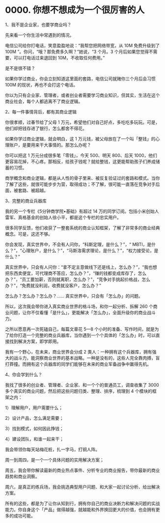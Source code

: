 # 0000. 你想不想成为一个很厉害的人

1、我不是企业家，也要学商业吗？

先来看一个你生活中常遇到的情况。

电信公司给你打电话，笑意盈盈地说：“我帮您把网络带宽，从 10M 免费升级到了 100M ”。你问，“哦？那免费多久啊？”她说，“3 个月。3 个月后如果您觉得不需要，可以打电话过来退回到 10M，不收取任何费用。”

是不是很不错？

如果你学过商业，你会立刻知道这里面的套路，电信公司就赌你三个月后会习惯 100M 的现状，再也不会打这个电话。

你以为只有企业家、管理者，或者创业者需要学习商业知识，但其实，生活在这个商业社会，每个人都逃离不了商业逻辑。

2、每一件事情背后，都有其商业逻辑

你很孝顺，过春节给了父母 1 万元，希望他们对自己好点，多吃吃多玩玩。可是，他们却把钱存进了银行，怎么都舍不得花。

如果你学过商业逻辑，就会明白，这 1 万元钱，被父母放在了一个叫「整钱」的心理账户，是要用来干大事情的。那怎么办呢？

你可以把这 1 万元分成很多笔「零钱」，今天 500、明天 800、后天 1000，他们更容易花掉，不心疼。那相反，给孩子钱呢？就给整钱，这更能帮助孩子们养成储蓄的习惯。

商学概念和商业逻辑，都是从人性的骨子里来、被反复验证过的套路和模式。当你了解了这些，就很可能步步为营，取得成功；不了解，很可能一直落在竞争对手后面，被套路、被超越。

3、完整的商业兵器库

我的另一个专栏《5分钟商学院•基础》有超过 14 万的同学订阅。包括小米创始人雷军、真格基金的创始人徐小平，都是这个专栏的忠实用户。

很多同学反馈，他们收获了一整套系统的商业认知框架，了解了非常多的商业经典概念。可是，这还不够。

你会发现，真实世界中，不会有人问你，“科斯定理，是什么？”，“ MBTI，是什么？”，“心理账户，是什么？”，“马斯洛需求理论，是什么？”，“权力接受论，是什么？”

真实世界中，只会有人问你：“拿不定主意做线下还是线上，怎么办？”，“我也想把东西卖便宜，可代理商不答应，怎么办？”，“赚的钱都变成库存了，怎么办？”，“员工要加薪，否则就离职，怎么办？”，“竞争对手挑起价格战，怎么办？”，“免费就没利润，收费就没客户，怎么办？”

怎么办？怎么办？怎么办？…… 真实世界中，只会有「怎么办」的问题。

所以，这次我会带你进入真实商业世界的格斗场，和你一起分析、拆解 260 个商业问题，让你不仅看懂「是什么」，更能解决「怎么办」，全面升级你的商业战斗力。

之所以愿意再一次死磕自己，每篇文章花 5—8 个小时的准备、写作时间，就是为了给你打造一个完整的商业兵器库，当你遇到一个个具体的「怎么办」时，可以直接找到解决方案，即学即用。

我有一个野心，在未来，商业世界会分成 2 类人：一种拥有这个兵器库，拥有强大的战斗力，能洞察商业世界的基本战略。一种是没有的，这些人完全靠肉搏，盲打莽撞。而拥有这个兵器库的同学们能够在未来的商业军备战争中赢得先机。

4、你会学到什么？

我找了很多的创业者、管理者、企业家、和一个个的普通员工，调查收集了 3000 多个真实的商业问题，然后把这些问题归类、整理、排序，梳理到 4 个模块的框架之内：

1）理解用户，用户需要什么；

2）设计产品，怎么满足需要；

3）找到模式，如何因此挣钱；

4）建设团队，和谁一起来干；

我会带领你每天站梅花桩，扎一字马，打铜人阵。

周一到周四，是一个一个具体问题的实用解决方案；

周五，我会带你解读最新的商业热点事件、分析专业的商业报告，带你最新的商业趋势和商业洞察。

周六，是真正的练兵场，我会挑选典型用户问题、和大家一起讨论分析、给出解决方案。

所有的这些，都是为了让你从知到行，拥有你自己的商业决断力和解决问题的实战能力。你自身这个「产品」做得越强，就越能和外界换回更大的价值，也会拥有更多的成功可能。


